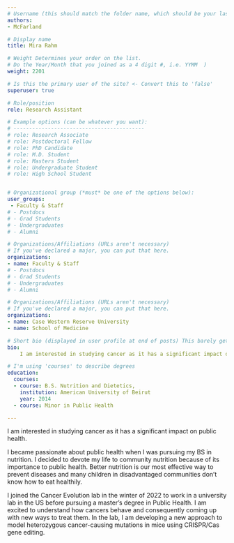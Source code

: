 ```yaml
---
# Username (this should match the folder name, which should be your last name)
authors:
- McFarland

# Display name
title: Mira Rahm

# Weight Determines your order on the list. 
# Do the Year/Month that you joined as a 4 digit #, i.e. YYMM  )
weight: 2201

# Is this the primary user of the site? <- Convert this to 'false'
superuser: true

# Role/position
role: Research Assistant

# Example options (can be whatever you want):
# ------------------------------------------
# role: Research Associate
# role: Postdoctoral Fellow
# role: PhD Candidate
# role: M.D. Student
# role: Masters Student
# role: Undergraduate Student
# role: High School Student


# Organizational group (*must* be one of the options below):
user_groups:
 - Faculty & Staff
# - Postdocs
# - Grad Students
# - Undergraduates 
# - Alumni

# Organizations/Affiliations (URLs aren't necessary)
# If you've declared a major, you can put that here. 
organizations:
- name: Faculty & Staff
# - Postdocs
# - Grad Students
# - Undergraduates 
# - Alumni

# Organizations/Affiliations (URLs aren't necessary)
# If you've declared a major, you can put that here. 
organizations:
- name: Case Western Reserve University
- name: School of Medicine

# Short bio (displayed in user profile at end of posts) This barely gets used, so don't bother. 
bio: 
    I am interested in studying cancer as it has a significant impact on public health.

# I'm using 'courses' to describe degrees
education:
  courses:
  - course: B.S. Nutrition and Dietetics,
    institution: American University of Beirut
    year: 2014
  - course: Minor in Public Health

---
```


I am interested in studying cancer as it has a significant impact on public health.
<!--more--> 
I became passionate about public health when I was pursuing my BS in nutrition. I decided to devote my life to community nutrition because of its importance to public health. Better nutrition is our most effective way to prevent diseases and many children in disadvantaged communities don’t know how to eat healthily. 

I joined the Cancer Evolution lab in the winter of 2022 to work in a university lab in the US before pursuing a master’s degree in Public Health. I am excited to understand how cancers behave and consequently coming up with new ways to treat them. In the lab, I am developing a new approach to model heterozygous cancer-causing mutations in mice using CRISPR/Cas gene editing. 

